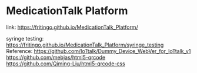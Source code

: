 # MedicationTalk Platform


link:
https://fritingo.github.io/MedicationTalk_Platform/

syringe testing:
https://fritingo.github.io/MedicationTalk_Platform/syringe_testing
<br>
Reference:
https://github.com/IoTtalk/Dummy_Device_WebVer_for_IoTtalk_v1
<br>
https://github.com/mebjas/html5-qrcode
<br>
https://github.com/Qiming-Liu/html5-qrcode-css
